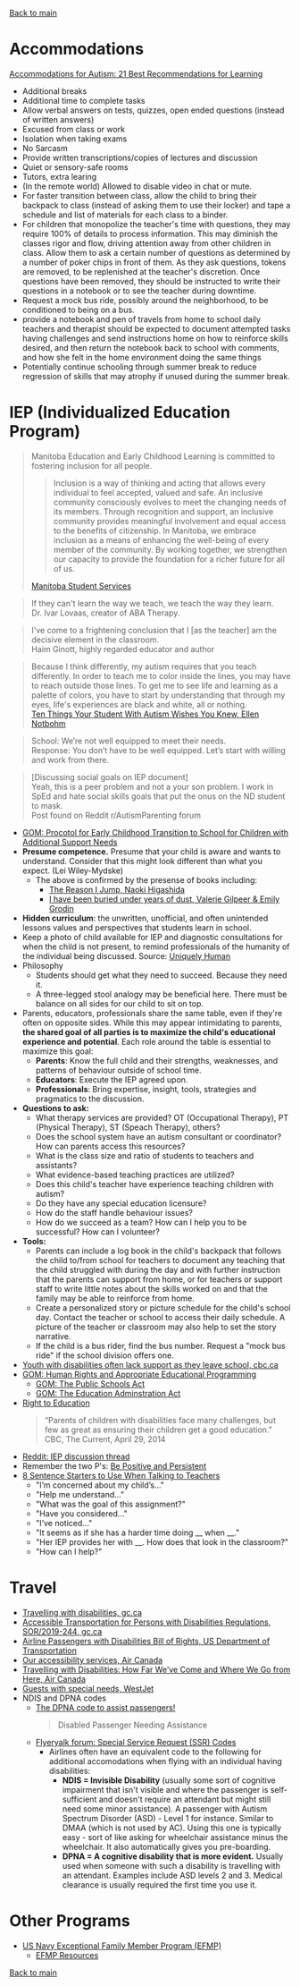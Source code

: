 [Back to main](README.md)

# Accommodations

[Accommodations for Autism: 21 Best Recommendations for Learning](https://thehomeschoolresourceroom.com/2021/04/12/accommodations-autism/)

* Additional breaks
* Additional time to complete tasks
* Allow verbal answers on tests, quizzes, open ended questions (instead of written answers)
* Excused from class or work
* Isolation when taking exams
* No Sarcasm
* Provide written transcriptions/copies of lectures and discussion
* Quiet or sensory-safe rooms
* Tutors, extra learing
* (In the remote world) Allowed to disable video in chat or mute.
* For faster transition between class, allow the child to bring their backpack to class (instead of asking them to use their locker) and tape a schedule and list of materials for each class to a binder.
* For children that monopolize the teacher's time with questions, they may require 100% of details to process information. This may diminish the classes rigor and flow, driving attention away from other children in class. Allow them to ask a certain number of questions as determined by a number of poker chips in front of them. As they ask questions, tokens are removed, to be replenished at the teacher's discretion. Once questions have been removed, they should be instructed to write their questions in a notebook or to see the teacher during downtime.
* Request a mock bus ride, possibly around the neighborhood, to be conditioned to being on a bus.
* provide a notebook and pen of travels from home to school daily teachers and therapist should be expected to document attempted tasks having challenges and send instructions home on how to reinforce skills desired, and then return the notebook back to school with comments, and how she felt in the home environment doing the same things
* Potentially continue schooling through summer break to reduce regression of skills that may atrophy if unused during the summer break.

# IEP (Individualized Education Program)

> Manitoba Education and Early Childhood Learning is committed to fostering inclusion for all people.  
>  
> > Inclusion is a way of thinking and acting that allows every individual to feel accepted, valued and safe. An inclusive community consciously evolves to meet the changing needs of its members. Through recognition and support, an inclusive community provides meaningful involvement and equal access to the benefits of citizenship. In Manitoba, we embrace inclusion as a means of enhancing the well-being of every member of the community. By working together, we strengthen our capacity to provide the foundation for a richer future for all of us.  
>  
> [Manitoba Student Services](https://www.edu.gov.mb.ca/k12/specedu/index.html#:~:text=Manitoba%20Education%20and%20Early%20Childhood%20Learning%20is%20committed%20to%20fostering,changing%20needs%20of%20its%20members)  

> If they can't learn the way we teach, we teach the way they learn.  
> Dr. Ivar Lovaas, creator of ABA Therapy.  

> I've come to a frightening conclusion that I [as the teacher] am the decisive element in the classroom.  
> Haim Ginott, highly regarded educator and author  

> Because I think differently, my autism requires that you teach differently. In order to teach me to color inside the lines, you may have to reach outside those lines. To get me to see life and learning as a palette of colors, you have to start by understanding that through my eyes, life's experiences are black and white, all or nothing.  
> [Ten Things Your Student With Autism Wishes You Knew, Ellen Notbohm](https://www.amazon.com/Things-Your-Student-Autism-Wishes-ebook/dp/B0B3HWPPG8)  

> School: We’re not well equipped to meet their needs.  
> Response: You don’t have to be well equipped. Let’s start with willing and work from there.  

> [Discussing social goals on IEP document]  
> Yeah, this is a peer problem and not a your son problem. I work in SpEd and hate social skills goals that put the onus on the ND student to mask.  
> Post found on Reddit r/AutismParenting forum  

* [GOM: Procotol for Early Childhood Transition to School for Children with Additional Support Needs](https://www.gov.mb.ca/healthychild/publications/protocol_early_childhood_transition.pdf)
* **Presume competence.** Presume that your child is aware and wants to understand. Consider that this might look different than what you expect. (Lei Wiley-Mydske)
  * The above is confirmed by the presense of books including:
    * [The Reason I Jump, Naoki Higashida](https://www.amazon.ca/Reason-Jump-Inner-Thirteen-Year-Old-Autism/dp/0345807820)
    * [I have been buried under years of dust, Valerie Gilpeer & Emily Grodin](https://www.amazon.ca/Have-Been-Buried-Under-Years/dp/0062984349)
* **Hidden curriculum**: the unwritten, unofficial, and often unintended lessons values and perspectives that students learn in school.
* Keep a photo of child available for IEP and diagnostic consultations for when the child is not present, to remind professionals of the humanity of the individual being discussed. Source: [Uniquely Human](https://www.goodreads.com/en/book/show/23492643)
* Philosophy
  * Students should get what they need to succeed. Because they need it.
  * A three-legged stool analogy may be beneficial here. There must be balance on all sides for our child to sit on top.
* Parents, educators, professionals share the same table, even if they're often on opposite sides. While this may appear intimidating to parents, **the shared goal of all parties is to maximize the child's educational experience and potential**. Each role around the table is essential to maximize this goal:
  * **Parents**: Know the full child and their strengths, weaknesses, and patterns of behaviour outside of school time.
  * **Educators**: Execute the IEP agreed upon.
  * **Professionals**: Bring expertise, insight, tools, strategies and pragmatics to the discussion.
* **Questions to ask:**
  * What therapy services are provided? OT (Occupational Therapy), PT (Physical Therapy), ST (Speach Therapy), others?
  * Does the school system have an autism consultant or coordinator? How can parents access this resources?
  * What is the class size and ratio of students to teachers and assistants?
  * What evidence-based teaching practices are utilized?
  * Does this child's teacher have experience teaching children with autism?
  * Do they have any special education licensure?
  * How do the staff handle behaviour issues?
  * How do we succeed as a team? How can I help you to be successful? How can I volunteer?
* **Tools:**
  * Parents can include a log book in the child's backpack that follows the child to/from school for teachers to document any teaching that the child struggled with during the day and with further instruction that the parents can support from home, or for teachers or support staff to write little notes about the skills worked on and that the family may be able to reinforce from home.
  * Create a personalized story or picture schedule for the child's school day. Contact the teacher or school to access their daily schedule. A picture of the teacher or classroom may also help to set the story narrative.
  * If the child is a bus rider, find the bus number. Request a "mock bus ride" if the school division offers one.
* [Youth with disabilities often lack support as they leave school, cbc.ca](https://www.cbc.ca/news/canada/manitoba/youth-with-disabilities-transition-school-report-1.6837919)
* [GOM: Human Rights and Appropriate Educational Programming](https://www.edu.gov.mb.ca/k12/specedu/aep/human_rights.html#:~:text=A%20publicly%20funded%20education%20system,and%20The%20Education%20Administration%20Act.)
  * [GOM: The Public Schools Act](https://web2.gov.mb.ca/laws/statutes/ccsm/p250.php)
  * [GOM: The Education Adminstration Act](https://web2.gov.mb.ca/laws/statutes/ccsm/e010.php)
* [Right to Education](https://inclusiveeducation.ca/learn/right-to-education/)
  > “Parents of children with disabilities face many challenges, but few as great as ensuring their children get a good education.”  
  > CBC, The Current, April 29, 2014  
* [Reddit: IEP discussion thread](https://www.reddit.com/r/Autism_Parenting/comments/13s9srx/comment/jlq53ag/?context=3&share_id=4aMFqy0KD1YErYGK8imUq&utm_content=1&utm_medium=ios_app&utm_name=ioscss&utm_source=share&utm_term=1)
* Remember the two P's: [Be Positive and Persistent](http://firstsigns.org/treatment/schools.htm)
* [8 Sentence Starters to Use When Talking to Teachers](https://www.davidsongifted.org/gifted-blog/8-sentence-starters-to-use-when-talking-to-teachers/)
  * "I’m concerned about my child’s…"
  * "Help me understand…"
  * "What was the goal of this assignment?"
  * "Have you considered…"
  * "I’ve noticed…"
  * "It seems as if she has a harder time doing __ when __."
  * "Her IEP provides her with __. How does that look in the classroom?"
  * "How can I help?"

# Travel

* [Travelling with disabilities, gc.ca](https://travel.gc.ca/travelling/health-safety/disabilities)
* [Accessible Transportation for Persons with Disabilities Regulations, SOR/2019-244, gc.ca](https://laws-lois.justice.gc.ca/eng/regulations/SOR-2019-244/FullText.html)
* [Airline Passengers with Disabilities Bill of Rights, US Department of Transportation](https://www.transportation.gov/airconsumer/disabilitybillofrights)
* [Our accessibility services, Air Canada](https://www.aircanada.com/ca/en/aco/home/plan/accessibility.html)
* [Travelling with Disabilities: How Far We’ve Come and Where We Go from Here, Air Canada](https://enroute.aircanada.com/en/travel-inspiration/disabilities-travel-tips/)
* [Guests with special needs, WestJet](https://www.westjet.com/en-ca/special-needs)
* NDIS and DPNA codes
  * [The DPNA code to assist passengers!](https://thebutterfly.ae/the-dpna-code-to-assist-passengers/)
    > Disabled Passenger Needing Assistance
  * [Flyeryalk forum: Special Service Request (SSR) Codes](https://www.flyertalk.com/forum/disability-travel/725407-ssr-special-service-request-codes.html)
    * Airlines often have an equivalent code to the following for additional accomodations when flying with an individual having disabilities:
      * **NDIS = Invisible Disability** (usually some sort of cognitive impairment that isn't visible and where the passenger is self-sufficient and doesn't require an attendant but might still need some minor assistance). A passenger with Autism Spectrum Disorder (ASD) - Level 1 for instance. Similar to DMAA (which is not used by AC). Using this one is typically easy - sort of like asking for wheelchair assistance minus the wheelchair. It also automatically gives you pre-boarding.
      * **DPNA = A cognitive disability that is more evident.** Usually used when someone with such a disability is travelling with an attendant. Examples include ASD levels 2 and 3. Medical clearance is usually required the first time you use it.


# Other Programs


* [US Navy Exceptional Family Member Program (EFMP)](https://www.mynavyhr.navy.mil/Support-Services/Exceptional-Family-Member/)
  * [EFMP Resources](https://installations.militaryonesource.mil/military-installation/naval-station-rota/exceptional-family-member-program/exceptional-family-member-program)

[Back to main](README.md)